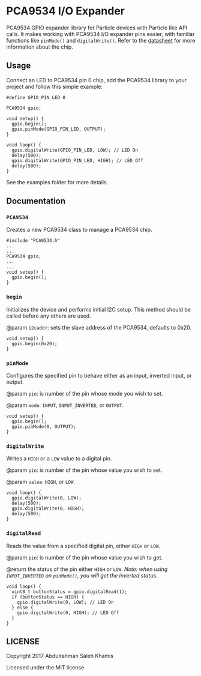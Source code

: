 # PCA9534 I/O Expander

PCA9534 GPIO expander library for Particle devices with Particle like API calls. It makes working with PCA9534 I/O expander pins easier, with familiar functions like `pinMode()` and `digitalWrite()`. Refer to the [datasheet](http://www.ti.com/lit/ds/symlink/pca9534.pdf) for more information about the chip.

## Usage

Connect an LED to PCA9534 pin 0 chip, add the PCA9534 library to your project and follow this simple example:

```
#define GPIO_PIN_LED 0

PCA9534 gpio;

void setup() {
  gpio.begin();
  gpio.pinMode(GPIO_PIN_LED, OUTPUT);
}

void loop() {
  gpio.digitalWrite(GPIO_PIN_LED, LOW); // LED On
  delay(500);
  gpio.digitalWrite(GPIO_PIN_LED, HIGH); // LED Off
  delay(500);
}
```

See the examples folder for more details.

## Documentation

### `PCA9534`
Creates a new PCA9534 class to manage a PCA9534 chip.

```
#include "PCA9534.h"
...
...
PCA9534 gpio;
...
...
void setup() {
  gpio.begin();
}
```

### `begin`
Initializes the device and performs initial I2C setup. This method should be called before any others are used.

@param `i2caddr`: sets the slave address of the PCA9534, defaults to 0x20.

```
void setup() {
  gpio.begin(0x20);
}
```

### `pinMode`
Configures the specified pin to behave either as an input, inverted input, or output.

@param `pin`: is number of the pin whose mode you wish to set.

@param `mode`: `INPUT`, `INPUT_INVERTED`, or `OUTPUT`.

```
void setup() {
  gpio.begin();
  gpio.pinMode(0, OUTPUT);
}
```

### `digitalWrite`
Writes a `HIGH` or a `LOW` value to a digital pin.

@param `pin`: is number of the pin whose value you wish to set.

@param `value`: `HIGH`, or `LOW`.

```
void loop() {
  gpio.digitalWrite(0, LOW);
  delay(500);
  gpio.digitalWrite(0, HIGH);
  delay(500);
}
```

### `digitalRead`
Reads the value from a specified digital pin, either `HIGH` or `LOW`.

@param `pin`: is number of the pin whose value you wish to get.

@return the status of the pin either `HIGH` or `LOW`. *Note: when using `INPUT_INVERTED` on `pinMode()`, you will get the inverted status.*

```
void loop() {
  uint8_t buttonStatus = gpio.digitalRead(1);
  if (buttonStatus == HIGH) {
    gpio.digitalWrite(0, LOW); // LED On
  } else {
    gpio.digitalWrite(0, HIGH); // LED Off
  }
}
```

## LICENSE
Copyright 2017 Abdulrahman Saleh Khamis

Licensed under the MIT license
